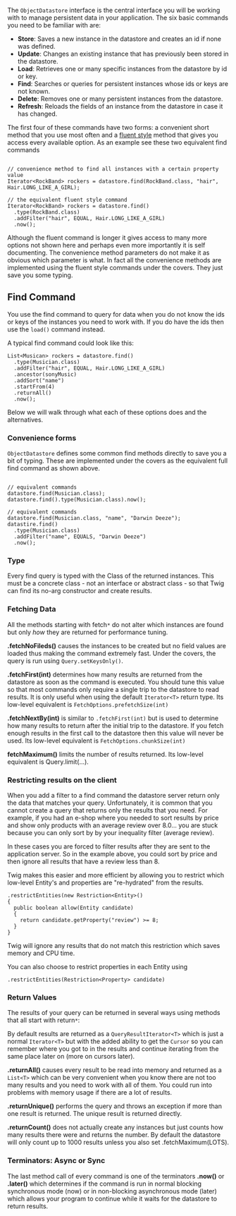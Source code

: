 The `ObjectDatastore` interface is the central interface you will be working with to manage persistent data in your application.  The six basic commands you need to be familiar with are:

  * **Store**: Saves a new instance in the datastore and creates an id if none was defined.
  * **Update**: Changes an existing instance that has previously been stored in the datastore.
  * **Load**: Retrieves one or many specific instances from the datastore by id or key.
  * **Find**: Searches or queries for persistent instances whose ids or keys are not known.
  * **Delete**: Removes one or many persistent instances from the datastore.
  * **Refresh**: Reloads the fields of an instance from the datastore in case it has changed.

The first four of these commands have two forms: a convenient short method that you use most often and a  [fluent style](http://en.wikipedia.org/wiki/Fluent_interface) method that gives you access every available option.  As an example see these two equivalent find commands

```

// convenience method to find all instances with a certain property value
Iterator<RockBand> rockers = datastore.find(RockBand.class, "hair", Hair.LONG_LIKE_A_GIRL);

// the equivalent fluent style command
Iterator<RockBand> rockers = datastore.find()
  .type(RockBand.class)
  .addFilter("hair", EQUAL, Hair.LONG_LIKE_A_GIRL)
  .now();
```

Although the fluent command is longer it gives access to many more options not shown here and perhaps even more importantly it is self documenting.  The convenience method parameters do not make it as obvious which parameter is what.  In fact all the convenience methods are implemented using the fluent style commands under the covers.  They just save you some typing.

## Find Command ##

You use the find command to query for data when you do not know the ids or keys of the instances you need to work with.  If you do have the ids then use the `load()` command instead.

A typical find command could look like this:
```
List<Musican> rockers = datastore.find()
  .type(Musician.class)
  .addFilter("hair", EQUAL, Hair.LONG_LIKE_A_GIRL)
  .ancestor(sonyMusic)
  .addSort("name")
  .startFrom(4)
  .returnAll()
  .now();
```

Below we will walk through what each of these options does and the alternatives.

### Convenience forms ###

`ObjectDatastore` defines some common find methods directly to save you a bit of typing.  These are implemented under the covers as the equivalent full find command as shown above.

```

// equivalent commands
datastore.find(Musician.class);
datastore.find().type(Musician.class).now();

// equivalent commands
datastore.find(Musician.class, "name", "Darwin Deeze");
datastire.find()
  .type(Musician.class)
  .addFilter("name", EQUALS, "Darwin Deeze")
  .now();
```


### Type ###

Every find query is typed with the Class of the returned instances.  This must be a concrete class - not an interface or abstract class - so that Twig can find its no-arg constructor and create results.

### Fetching Data ###

All the methods starting with fetch`*` do not alter which instances are found but only _how_ they are returned for performance tuning.

**.fetchNoFileds()** causes the instances to be created but no field values are loaded thus making the command extremely fast.  Under the covers, the query is run using `Query.setKeysOnly()`.

**.fetchFirst(int)** determines how many results are returned from the datastore as soon as the command is executed. You should tune this value so that most commands only require a single trip to the datastore to read results.  It is only useful when using the default `Iterator<T>` return type.  Its low-level equivalent is `FetchOptions.prefetchSize(int)`

**.fetchNextBy(int)** is similar to `.fetchFirst(int)` but is used to determine how many results to return after the initial trip to the datastore. If you fetch enough results in the first call to the datastore then this value will never be used.  Its low-level equivalent is `FetchOptions.chunkSize(int)`

**fetchMaximum()** limits the number of results returned. Its low-level equivalent is Query.limit(...).

### Restricting results on the client ###

When you add a filter to a find command the datastore server return only the data that matches your query.  Unfortunately, it is common that you cannot create a query that returns only the results that you need.  For example, if you had an e-shop where you needed to sort results by price and show only products with an average review over 8.0... you are stuck because you can only sort by by your inequality filter (average review).

In these cases you are forced to filter results after they are sent to the application server.  So in the example above, you could sort by price and then ignore all results that have a review less than 8.

Twig makes this easier and more efficient by allowing you to restrict which low-level Entity's and properties are "re-hydrated" from the results.

```
.restrictEntities(new Restriction<Entity>()
{
  public boolean allow(Entity candidate)
  {
    return candidate.getProperty("review") >= 8;
  }
}
```

Twig will ignore any results that do not match this restriction which saves memory and CPU time.

You can also choose to restrict properties in each Entity using

```
.restrictEntities(Restriction<Property> candidate)
```

### Return Values ###

The results of your query can be returned in several ways using methods that all start with return`*`:

By default results are returned as a `QueryResultIterator<T>` which is just a normal `Iterator<T>` but with the added ability to get the `Cursor` so you can remember where you got to in the results and continue iterating from the same place later on (more on cursors later).

**.returnAll()** causes every result to be read into memory and returned as a `List<T>` which can be very convenient when you know there are not too many results and you need to work with all of them.  You could run into problems with memory usage if there are a lot of results.

**.returnUnique()** performs the query and throws an exception if more than one result is returned.  The unique result is returned directly.

**.returnCount()** does not actually create any instances but just counts how many results there were and returns the number.  By default the datastore will only count up to 1000 results unless you also set .fetchMaximum(LOTS).


### Terminators: Async or Sync ###

The last method call of every command is one of the terminators **.now()** or **.later()** which determines if the command is run in normal blocking synchronous mode (now) or in non-blocking asynchronous mode (later) which allows your program to continue while it waits for the datastore to return results.